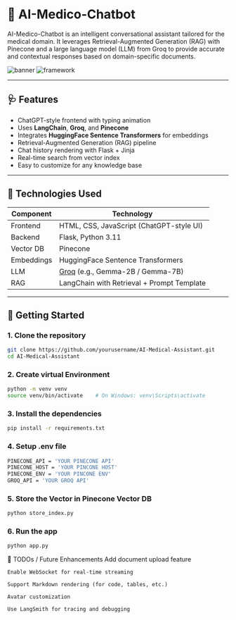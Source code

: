 # 🧠 AI-Medico-Chatbot

AI-Medico-Chatbot is an intelligent conversational assistant tailored for the medical domain. It leverages Retrieval-Augmented Generation (RAG) with Pinecone and a large language model (LLM) from Groq to provide accurate and contextual responses based on domain-specific documents.

![banner](https://img.shields.io/badge/Python-3.11-blue?style=flat-square)
![framework](https://img.shields.io/badge/Flask-Web%20App-ff69b4)

---

## 🩺 Features

- ChatGPT-style frontend with typing animation
- Uses **LangChain**, **Groq**, and **Pinecone**
- Integrates **HuggingFace Sentence Transformers** for embeddings
- Retrieval-Augmented Generation (RAG) pipeline
- Chat history rendering with Flask + Jinja
- Real-time search from vector index
- Easy to customize for any knowledge base

---

## 🔧 Technologies Used

| Component | Technology |
|----------|------------|
| Frontend | HTML, CSS, JavaScript (ChatGPT-style UI) |
| Backend | Flask, Python 3.11 |
| Vector DB | Pinecone |
| Embeddings | HuggingFace Sentence Transformers |
| LLM | [Groq](https://groq.com/) (e.g., Gemma-2B / Gemma-7B) |
| RAG | LangChain with Retrieval + Prompt Template |

---

## 🚀 Getting Started

### 1. Clone the repository
```bash
git clone https://github.com/yourusername/AI-Medical-Assistant.git
cd AI-Medical-Assistant
```
### 2. Create virtual Environment
```bash
python -m venv venv
source venv/bin/activate    # On Windows: venv\Scripts\activate
```
### 3. Install the dependencies
```bash
pip install -r requirements.txt
```

### 4. Setup .env file
```bash
PINECONE_API = 'YOUR PINECONE API'
PINECONE_HOST = 'YOUR PINCONE HOST'
PINECONE_ENV = 'YOUR PINCONE ENV'
GROQ_API = 'YOUR GROQ API'
```

### 5. Store the Vector in Pinecone Vector DB
```bash
python store_index.py
```

### 6. Run the app
``` bash
python app.py
```

📌 TODOs / Future Enhancements
    Add document upload feature

    Enable WebSocket for real-time streaming

    Support Markdown rendering (for code, tables, etc.)

    Avatar customization

    Use LangSmith for tracing and debugging
